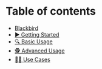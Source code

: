 # Table of contents

* [Blackbird](README.md)
* [▶️ Getting Started](<README (1).md>)
* [🔍 Basic Usage](basic-usage.md)
* [🕵️ Advanced Usage](advanced-usage.md)
* [👷‍♀️ Use Cases](use-cases.md)
